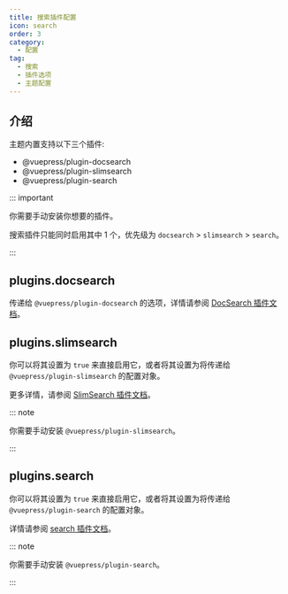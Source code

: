 ```yaml
---
title: 搜索插件配置
icon: search
order: 3
category:
  - 配置
tag:
  - 搜索
  - 插件选项
  - 主题配置
---
```


## 介绍

主题内置支持以下三个插件:

- @vuepress/plugin-docsearch
- @vuepress/plugin-slimsearch
- @vuepress/plugin-search

::: important

你需要手动安装你想要的插件。

搜索插件只能同时启用其中 1 个，优先级为 `docsearch` > `slimsearch` > `search`。

:::

## plugins.docsearch

传递给 `@vuepress/plugin-docsearch` 的选项，详情请参阅 [DocSearch 插件文档][docsearch]。

## plugins.slimsearch

你可以将其设置为 `true` 来直接启用它，或者将其设置为将传递给 `@vuepress/plugin-slimsearch` 的配置对象。

更多详情，请参阅 [SlimSearch 插件文档][slimsearch]。

::: note

你需要手动安装 `@vuepress/plugin-slimsearch`。

:::

## plugins.search

你可以将其设置为 `true` 来直接启用它，或者将其设置为将传递给 `@vuepress/plugin-search` 的配置对象。

详情请参阅 [search 插件文档][search]。

::: note

你需要手动安装 `@vuepress/plugin-search`。

:::

[docsearch]: https://ecosystem.vuejs.press/zh/plugins/search/docsearch.html
[search]: https://ecosystem.vuejs.press/zh/plugins/search/search.html
[slimsearch]: https://ecosystem.vuejs.press/zh/plugins/search/slimsearch.html
